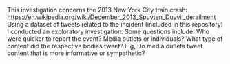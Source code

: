 This investigation concerns the 2013 New York City train crash: https://en.wikipedia.org/wiki/December_2013_Spuyten_Duyvil_derailment
Using a dataset of tweets related to the incident (included in this repository) I conducted an exploratory investigation.
Some questions include: 
Who were quicker to report the event? Media outlets or individuals?
What type of content did the respective bodies tweet? E.g, Do media outlets tweet content that is more informative or sympathetic?
